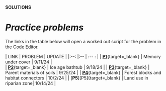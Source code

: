 __SOLUTIONS__  

# _**Practice problems**_  

The links in the table below will open a worked out script for the problem in the Code Editor.  

| LINK                          | PROBLEM                   | UPDATE                |
|:--:                           |:--                        | :-- :                  |
| [__P1__][P1]{target=_blank}   | Memory under cover        | 9/11/24               |        
| [__P2__][P2]{target=_blank}   | Ice age bathtub           | 9/18/24               |
| [__P3__][P3]{target=_blank}   | Parent materials of soils | 9/25/24               |
| [__P4__][P4]{target=_blank}   | Forest blocks and habitat connectors | 10/2/24               |
| [__P5__][P5]{target=_blank}   | Land use in riparian zone| 10/14/24               |

[P1]: https://code.earthengine.google.com/f093667d29f78bf2205009a90a41257c  
[P2]: https://code.earthengine.google.com/fa52796ad84107d0584355dc133ea4c5  
[P3]: https://code.earthengine.google.com/08694e381688222424a26ec5b6599234  
[P4]: https://code.earthengine.google.com/7fc01877999e3c40596fc39a027f3602
